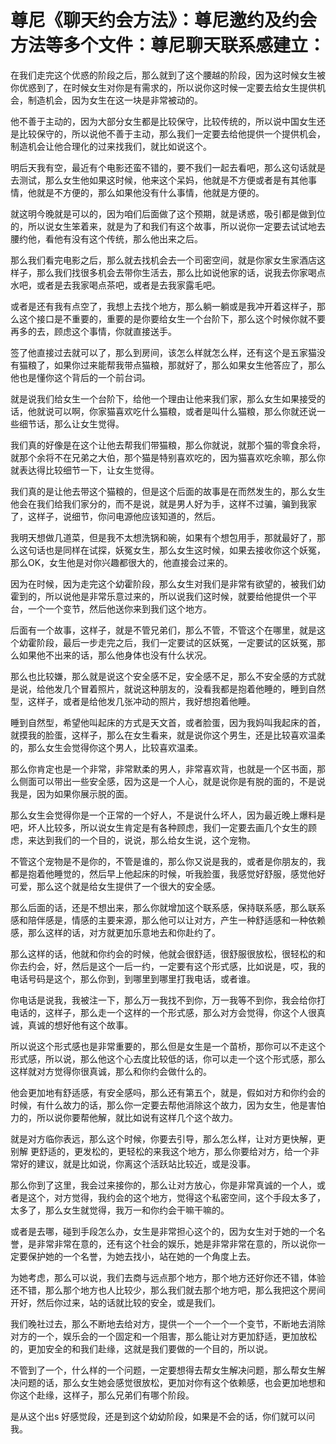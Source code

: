# 尊尼《聊天约会方法》：尊尼邀约及约会方法等多个文件：尊尼聊天联系感建立：

在我们走完这个优惑的阶段之后，那么就到了这个腰越的阶段，因为这时候女生被你优惑到了，在时候女生对你是有需求的，所以说你这时候一定要去给女生提供机会，制造机会，因为女生在这一块是非常被动的。

他不善于主动的，因为大部分女生都是比较保守，比较传统的，所以说中国女生还是比较保守的，所以说他不善于主动，那么我们一定要去给他提供一个提供机会，制造机会让他合理化的过来找我们，就比如说这个。

明后天我有空，最近有个电影还蛮不错的，要不我们一起去看吧，那么这句话就是去测试，那么女生他如果这时候，他来这个呆妈，他就是不方便或者是有其他事情，他就是不方便的，那么如果他没有什么事情，他就是方便的。

就这明今晚就是可以的，因为咱们后面做了这个预期，就是诱惑，吸引都是做到位的，所以说女生笨着来，就是为了和我们有这个故事，所以说你一定要去试试地去腰约他，看他有没有这个传统，那么他出来之后。

那么我们看完电影之后，那么就去找机会去一个司密空间，就是你家女生家酒店这样子，那么我们找很多机会去带你生活去，那么比如说他家的话，说我去你家喝点水吧，或者是去我家喝点茶吧，或者是去我家露毛吧。

或者是还有我有点空了，我想上去找个地方，那么躺一躺或是我冲开着这样子，那么这个接口是不重要的，重要的是你要给女生一个台阶下，那么这个时候你就不要再多的去，顾虑这个事情，你就直接送手。

签了他直接过去就可以了，那么到房间，该怎么样就怎么样，还有这个是五家猫没有猫粮了，如果你过来能帮我带点猫粮，那就好了，那么如果女生他答应了，那么他也是懂你这个背后的一个前台词。

就是说我们给女生一个台阶下，给他一个理由让他来我们家，那么女生如果接受的话，他就说可以啊，你家猫喜欢吃什么猫粮，或者是叫什么猫粮，那么你就还说一些细节话，那么让女生觉得。

我们真的好像是在这个让他去帮我们带猫粮，那么你就说，就那个猫的零食余将，就那个余将不在兄弟之大伯，那个猫是特别喜欢吃的，因为猫喜欢吃余嘛，那么你就表达得比较细节一下，让女生觉得。

我们真的是让他去带这个猫粮的，但是这个后面的故事是在而然发生的，那么女生他会在我们给我们家分的，而不是说，就是男人好为手，这样不过骗，骗到我家了，这样子，说细节，你问电源他应该知道的，然后。

我明天想做几道菜，但是我不太想洗锅和碗，如果有个想包用手，那就最好了，那么这句话也是同样在试探，妖冤女生，那么女生这时候，如果去接收你这个妖冤，那么OK，女生他是对你兴趣都很大的，他直接会过来的。

因为在时候，因为走完这个幼霍阶段，那么女生对我们是非常有欲望的，被我们幼霍到的，所以说他是非常乐意过来的，所以说我们这时候，就要给他提供一个平台，一个一个变节，然后他送你来到我们这个地方。

后面有一个故事，这样子，就是不管兄弟们，那么不管，不管这个在哪里，就是这个幼霍阶段，最后一步走完之后，我们一定要试的区妖冤，一定要试的区妖冤，那么如果他不出来的话，那么他身体也没有什么状况。

那么也比较嫌，那么就是说这个安全感不足，安全感不足，那么不安全感的方式就是说，给他发几个冒着照片，就说这种朋友的，没看我都是抱着他睡的，睡到自然型，这样子，或者是给他发几张冲动的照片，我好想抱着他睡。

睡到自然型，希望他叫起床的方式是天文首，或者脸蛋，因为我妈叫我起床的首，就摸我的脸蛋，这样子，那么在女生看来，就是说你这个男生，还是比较喜欢温柔的，那么女生会觉得你这个男人，比较喜欢温柔。

那么你肯定也是一个非常，非常默柔的男人，非常喜欢背，也就是一个区书面，那么侧面可以带出一些安全感，因为这是一个人心，就是说你是有脱的面的，不是说我是，因为如果你展示脱的面。

那么女生会觉得你是一个正常的一个好人，不是说什么坏人，因为最近晚上爆料是吧，坏人比较多，所以说女生肯定是有各种顾虑，我们一定要去画几个女生的顾虑，来达到我们的一个目的，说说，那么给女生说，这个宠物。

不管这个宠物是不是你的，不管是谁的，那么你又说是我的，或者是你朋友的，我都是抱着他睡觉的，然后早上他起床的时候，听我脸蛋，我感觉好舒服，感觉他好可爱，那么这个就是给女生提供了一个很大的安全感。

那么后面的话，还是不想出来，那么你就增加这个联系感，保持联系感，那么联系感和陪伴感是，情感的主要来源，那么他可以让对方，产生一种舒适感和一种依赖感，那么这样的话，对方就更加乐意地去和你赴约了。

那么这样的话，他就和你约会的时候，他就会很舒适，很舒服很放松，很轻松的和你去约会，好，然后是这个一后一约，一定要有这个形式感，比如说是，哎，我的电话号码是这个，那么你到，到哪里到哪里打我电话，或者谁。

你电话是说我，我被注一下，那么万一我找不到你，万一我等不到你，我会给你打电话的，这样子，那么走一个这样的一个形式感，那么对方会觉得，你这个人很真诚，真诚的想好他有这个故事。

所以说这个形式感也是非常重要的，那么但是女生是一个苗桥，那你可以不走这个形式感，所以说，那么他这个心去度比较低的话，你可以走一个这个形式感，那么这样就对方觉得你很真诚，那么和你约会做什么的。

他会更加地有舒适感，有安全感吗，那么还有第五个，就是，假如对方和你约会的时候，有什么故力的话，那么你一定要去帮他消除这个故力，因为女生，他是害怕力的，所以说你要帮他解，就比如说有这样几个这个故力。

就是对方临你表远，那么这个时候，你要去引导，那么怎么样，让对方更快解，更别解 更舒适的，更发松的，更轻松的来我这个地方，那么你要给对方，给一个非常好的建议，就是比如说，你离这个活跃站比较近，或是没事。

那么你到了这里，我会过来接你的，那么让对方放心，你是非常真诚的一个人，或者是这个，对方觉得，我约会的这个地方，觉得这个私密空间，这个手段太多了，太多了，那么女生就觉得，我万一和你约会干嘛干嘛的。

或者是去哪，碰到手段怎么办，女生是非常担心这个的，因为女生对于她的一个名誉，是非常非常在意的，还有这个社会的娱乐，她是非常非常在意的，所以说你一定要保护她的一个名誉，为她去找小，站在她的一个角度上去。

为她考虑，那么可以说，我们去商与远点那个地方，那个地方还好你还不错，体验还不错，那么那个地方也人比较少，那么我们就去那个地方吧，那么我把这个房间开好，然后你过来，站的话就比较的安全，或是我们。

我们晚社过去，那么不断地去给对方，提供一个一个一个一个变节，不断地去消除对方的一个，娱乐会的一个固定和一个阻害，那么能让对方更加舒适，更加放松的，更加安全的和我们赴缘，这就是我们要做的一个目的，所以说。

不管到了一个，什么样的一个问题，一定要想得去帮女生解决问题，那么帮女生解决问题的话，那么女生她会感觉很放松，更加对你有这个依赖感，也会更加地想和你这个赴缘，这样子，那么兄弟们有哪个阶段。

是从这个出s 好感觉段，还是到这个幼幼阶段，如果是不会的话，你们就可以问我。